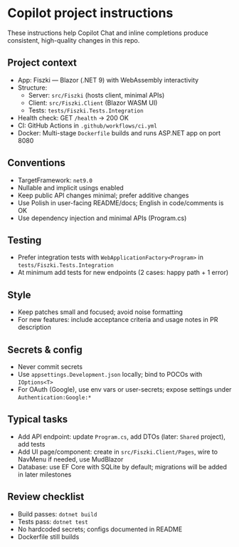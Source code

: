 # Copilot project instructions

These instructions help Copilot Chat and inline completions produce consistent, high-quality changes in this repo.

## Project context

- App: Fiszki — Blazor (.NET 9) with WebAssembly interactivity
- Structure:
  - Server: `src/Fiszki` (hosts client, minimal APIs)
  - Client: `src/Fiszki.Client` (Blazor WASM UI)
  - Tests: `tests/Fiszki.Tests.Integration`
- Health check: GET `/health` → 200 OK
- CI: GitHub Actions in `.github/workflows/ci.yml`
- Docker: Multi-stage `Dockerfile` builds and runs ASP.NET app on port 8080

## Conventions

- TargetFramework: `net9.0`
- Nullable and implicit usings enabled
- Keep public API changes minimal; prefer additive changes
- Use Polish in user-facing README/docs; English in code/comments is OK
- Use dependency injection and minimal APIs (Program.cs)

## Testing

- Prefer integration tests with `WebApplicationFactory<Program>` in `tests/Fiszki.Tests.Integration`
- At minimum add tests for new endpoints (2 cases: happy path + 1 error)

## Style

- Keep patches small and focused; avoid noise formatting
- For new features: include acceptance criteria and usage notes in PR description

## Secrets & config

- Never commit secrets
- Use `appsettings.Development.json` locally; bind to POCOs with `IOptions<T>`
- For OAuth (Google), use env vars or user-secrets; expose settings under `Authentication:Google:*`

## Typical tasks

- Add API endpoint: update `Program.cs`, add DTOs (later: `Shared` project), add tests
- Add UI page/component: create in `src/Fiszki.Client/Pages`, wire to NavMenu if needed, use MudBlazor
- Database: use EF Core with SQLite by default; migrations will be added in later milestones

## Review checklist

- Build passes: `dotnet build`
- Tests pass: `dotnet test`
- No hardcoded secrets; configs documented in README
- Dockerfile still builds
